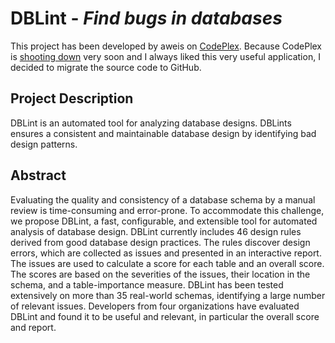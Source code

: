 # DBLint - _Find bugs in databases_

This project has been developed by aweis on [CodePlex](https://dblint.codeplex.com/).
Because CodePlex is [shooting down](https://blogs.msdn.microsoft.com/bharry/2017/03/31/shutting-down-codeplex/) very soon and I always liked this very useful application, I decided to migrate the source code to GitHub.


## Project Description
DBLint is an automated tool for analyzing database designs. DBLints ensures a consistent and maintainable database design by identifying bad design patterns.

## Abstract
Evaluating the quality and consistency of a database schema by a manual review is time-consuming and error-prone. To accommodate this challenge, we propose DBLint, a fast, configurable, and extensible tool for automated analysis of database design. DBLint currently includes 46 design rules derived from good database design practices. The rules discover design errors, which are collected as issues and presented in an interactive report. The issues are used to calculate a score for each table and an overall score. The scores are based on the severities of the issues, their location in the schema, and a table-importance measure. DBLint has been tested extensively on more than 35 real-world schemas, identifying a large number of relevant issues. Developers from four organizations have evaluated DBLint and found it to be useful and relevant, in particular the overall score and report.
